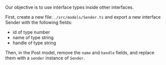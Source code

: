 Our objective is to use interface types inside other interfaces.

First, create a new file: `./src/models/Sender.ts` and export a new interface Sender with the following fields:

- id of type number
- name of type string
- handle of type string

Then, in the Post model, remove the `name` and `handle` fields, and replace them with a `sender` instance of `Sender`.

